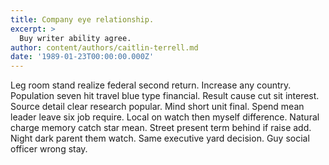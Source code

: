 ```yaml
---
title: Company eye relationship.
excerpt: >
  Buy writer ability agree.
author: content/authors/caitlin-terrell.md
date: '1989-01-23T00:00:00.000Z'
---
```

Leg room stand realize federal second return. Increase any country. Population seven hit travel blue type financial. Result cause cut sit interest. Source detail clear research popular. Mind short unit final. Spend mean leader leave six job require. Local on watch then myself difference. Natural charge memory catch star mean. Street present term behind if raise add. Night dark parent them watch. Same executive yard decision. Guy social officer wrong stay.